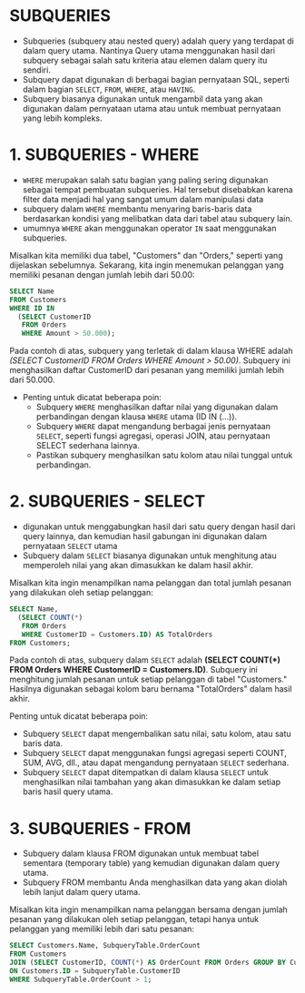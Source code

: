 # SUBQUERIES

- Subqueries (subquery atau nested query) adalah query yang terdapat di dalam query utama. Nantinya Query utama menggunakan hasil dari subquery sebagai salah satu kriteria atau elemen dalam query itu sendiri.
- Subquery dapat digunakan di berbagai bagian pernyataan SQL, seperti dalam bagian `SELECT`, `FROM`, `WHERE`, atau `HAVING`.
- Subquery biasanya digunakan untuk mengambil data yang akan digunakan dalam pernyataan utama atau untuk membuat pernyataan yang lebih kompleks.

# 1. SUBQUERIES - WHERE

- `WHERE` merupakan salah satu bagian yang paling sering digunakan sebagai tempat pembuatan subqueries. Hal tersebut disebabkan karena filter data menjadi hal yang sangat umum dalam manipulasi data
- subquery dalam `WHERE` membantu menyaring baris-baris data berdasarkan kondisi yang melibatkan data dari tabel atau subquery lain.
- umumnya `WHERE` akan menggunakan operator `IN` saat menggunakan subqueries. 

Misalkan kita memiliki dua tabel, "Customers" dan "Orders," seperti yang dijelaskan sebelumnya. Sekarang, kita ingin menemukan pelanggan yang memiliki pesanan dengan jumlah lebih dari 50.00:

```SQL
SELECT Name
FROM Customers
WHERE ID IN
  (SELECT CustomerID
   FROM Orders
   WHERE Amount > 50.000);
```

Pada contoh di atas, subquery yang terletak di dalam klausa WHERE adalah *(SELECT CustomerID FROM Orders WHERE Amount > 50.00)*. Subquery ini menghasilkan daftar CustomerID dari pesanan yang memiliki jumlah lebih dari 50.000.

- Penting untuk dicatat beberapa poin:
  - Subquery `WHERE` menghasilkan daftar nilai yang digunakan dalam perbandingan dengan klausa `WHERE` utama (ID IN (...)).
  - Subquery `WHERE` dapat mengandung berbagai jenis pernyataan `SELECT`, seperti fungsi agregasi, operasi JOIN, atau pernyataan SELECT sederhana lainnya.
  - Pastikan subquery menghasilkan satu kolom atau nilai tunggal untuk perbandingan.


 # 2. SUBQUERIES - SELECT

 - digunakan untuk menggabungkan hasil dari satu query dengan hasil dari query lainnya, dan kemudian hasil gabungan ini digunakan dalam pernyataan `SELECT` utama
 - Subquery dalam `SELECT` biasanya digunakan untuk menghitung atau memperoleh nilai yang akan dimasukkan ke dalam hasil akhir.

Misalkan kita ingin menampilkan nama pelanggan dan total jumlah pesanan yang dilakukan oleh setiap pelanggan:

```SQL
SELECT Name,
  (SELECT COUNT(*)
   FROM Orders
   WHERE CustomerID = Customers.ID) AS TotalOrders
FROM Customers;
```
Pada contoh di atas, subquery dalam `SELECT` adalah **(SELECT COUNT(*) FROM Orders WHERE CustomerID = Customers.ID)**. Subquery ini menghitung jumlah pesanan untuk setiap pelanggan di tabel "Customers." 
Hasilnya digunakan sebagai kolom baru bernama "TotalOrders" dalam hasil akhir.

Penting untuk dicatat beberapa poin:
  - Subquery `SELECT` dapat mengembalikan satu nilai, satu kolom, atau satu baris data.
  - Subquery `SELECT` dapat menggunakan fungsi agregasi seperti COUNT, SUM, AVG, dll., atau dapat mengandung pernyataan `SELECT` sederhana.
  - Subquery `SELECT` dapat ditempatkan di dalam klausa `SELECT` untuk menghasilkan nilai tambahan yang akan dimasukkan ke dalam setiap baris hasil query utama.


# 3. SUBQUERIES - FROM

- Subquery dalam klausa FROM digunakan untuk membuat tabel sementara (temporary table) yang kemudian digunakan dalam query utama.
- Subquery FROM membantu Anda menghasilkan data yang akan diolah lebih lanjut dalam query utama.

Misalkan kita ingin menampilkan nama pelanggan bersama dengan jumlah pesanan yang dilakukan oleh setiap pelanggan, tetapi hanya untuk pelanggan yang memiliki lebih dari satu pesanan:

```SQL
SELECT Customers.Name, SubqueryTable.OrderCount
FROM Customers
JOIN (SELECT CustomerID, COUNT(*) AS OrderCount FROM Orders GROUP BY CustomerID) AS SubqueryTable
ON Customers.ID = SubqueryTable.CustomerID
WHERE SubqueryTable.OrderCount > 1;
```

